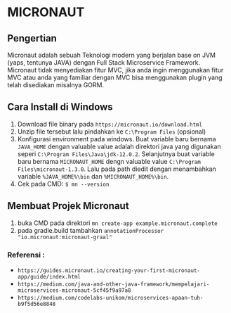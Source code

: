 # MICRONAUT

## Pengertian
Micronaut adalah sebuah Teknologi modern yang berjalan base on JVM (yaps, tentunya JAVA) dengan Full Stack Microservice Framework. Micronaut tidak menyediakan fitur MVC, jika anda ingin menggunakan fitur MVC atau anda yang familiar dengan MVC bisa menggunakan plugin yang telah disediakan misalnya GORM.

## Cara Install di Windows
1. Download file binary pada `https://micronaut.io/download.html` 
2. Unzip file tersebut lalu pindahkan ke `C:\Program Files` (opsional)
3. Konfigurasi environment pada windows. Buat variable baru bernama `JAVA_HOME` dengan valuable value adalah direktori java yang digunakan seperi `C:\Program Files\Java\jdk-12.0.2`. Selanjutnya buat variable baru bernama `MICRONAUT_HOME` dengn valuable value `C:\Program Files\micronaut-1.3.0`. Lalu pada path diedit dengan menambahkan variable `%JAVA_HOME%\bin` dan `%MICRONAUT_HOME%\bin`. 
4. Cek pada CMD: `$ mn --version`

## Membuat Projek Micronaut
1. buka CMD pada direktori `mn create-app example.micronaut.complete`
2. pada gradle.build tambahkan `annotationProcessor "io.micronaut:micronaut-graal"`

### Referensi :
- `https://guides.micronaut.io/creating-your-first-micronaut-app/guide/index.html`
- `https://medium.com/java-and-other-java-framework/mempelajari-microservices-micronaut-5cf45f9a97a8`
- `https://medium.com/codelabs-unikom/microservices-apaan-tuh-b9f5d56e8848`